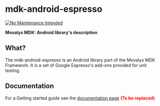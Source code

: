# mdk-android-espresso
[![No Maintenance Intended](http://unmaintained.tech/badge.svg)](http://unmaintained.tech/)

**Movalys MDK: Android library's description**

## What?

The mdk-android-espresso is an Android library part of the Movalys MDK Framework.
It is a set of Google Espresso's add-ons provided for unit testing.

## Documentation

For a Getting started guide see the [documentation page] <b><font color='red' >(To be replaced)</font></b>

[gittip-url]: https://gratipay.com/~WeAreFractal/
[gittip-image]: https://img.shields.io/gittip/WeAreFractal.svg

[downloads-image]: https://img.shields.io/npm/dm/mdk-cli.svg
[npm-url]: https://www.npmjs.com/package/mdk-cli
[npm-image]: https://img.shields.io/npm/v/mdk-cli.svg

[documentation page]:http://nansrvintc1.ntes.fr.sopra/mfdocs-5.1/
